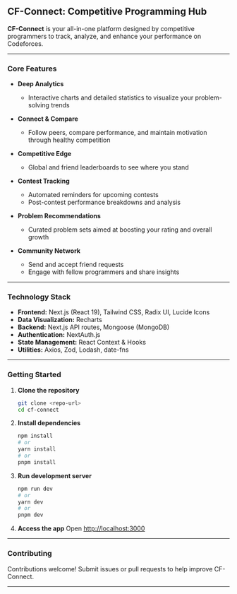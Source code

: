 ## CF-Connect: Competitive Programming Hub

**CF-Connect** is your all-in-one platform designed by competitive programmers to track, analyze, and enhance your performance on Codeforces.

---

### Core Features

* **Deep Analytics**

  * Interactive charts and detailed statistics to visualize your problem-solving trends

* **Connect & Compare**

  * Follow peers, compare performance, and maintain motivation through healthy competition

* **Competitive Edge**

  * Global and friend leaderboards to see where you stand

* **Contest Tracking**

  * Automated reminders for upcoming contests
  * Post-contest performance breakdowns and analysis

* **Problem Recommendations**

  * Curated problem sets aimed at boosting your rating and overall growth

* **Community Network**

  * Send and accept friend requests
  * Engage with fellow programmers and share insights

---

### Technology Stack

* **Frontend:** Next.js (React 19), Tailwind CSS, Radix UI, Lucide Icons
* **Data Visualization:** Recharts
* **Backend:** Next.js API routes, Mongoose (MongoDB)
* **Authentication:** NextAuth.js
* **State Management:** React Context & Hooks
* **Utilities:** Axios, Zod, Lodash, date-fns

---

### Getting Started

1. **Clone the repository**

   ```bash
   git clone <repo-url>
   cd cf-connect
   ```

2. **Install dependencies**

   ```bash
   npm install
   # or
   yarn install
   # or
   pnpm install
   ```

3. **Run development server**

   ```bash
   npm run dev
   # or
   yarn dev
   # or
   pnpm dev
   ```

4. **Access the app**
   Open [http://localhost:3000](http://localhost:3000)

---

### Contributing

Contributions welcome! Submit issues or pull requests to help improve CF-Connect.

---
